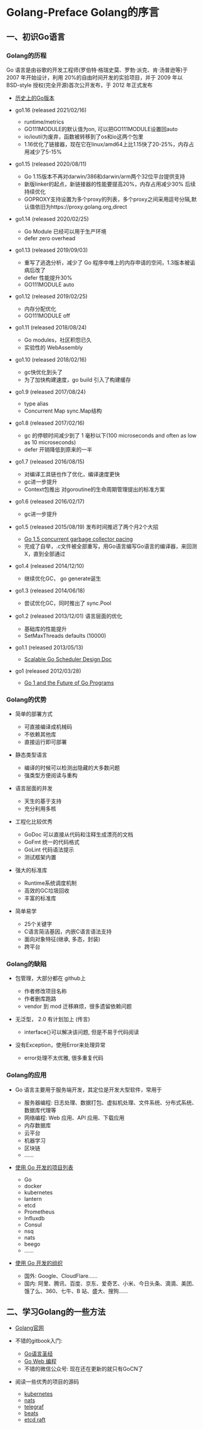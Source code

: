 # Golang-Preface  Golang的序言

## 一、初识Go语言

### Golang的历程

Go 语言是由谷歌的开发工程师(罗伯特·格瑞史莫、罗勃·派克、肯·汤普逊等)于 2007 年开始设计，利用 20%的自由时间开发的实验项目，并于 2009 年以 BSD-style 授权(完全开源)首次公开发布，于 2012 年正式发布

- [历史上的Go版本](https://golang.google.cn/doc/devel/release.html)

- go1.16 (released 2021/02/16)
	- runtime/metrics
	- GO111MODULE的默认值为on, 可以把GO111MODULE设置回auto
	- io/ioutil为废弃，函数被转移到了os和io这两个包里
	- 1.16优化了链接器，现在它在linux/amd64上比1.15快了20-25%，内存占用减少了5-15%

- go1.15 (released 2020/08/11)
	- Go 1.15版本不再对darwin/386和darwin/arm两个32位平台提供支持
	- 新版linker的起点，新链接器的性能要提高20%，内存占用减少30% 后续持续优化
	- GOPROXY支持设置为多个proxy的列表，多个proxy之间采用逗号分隔,默认值依旧为https://proxy.golang.org,direct

- go1.14 (released 2020/02/25)
	- Go Module 已经可以用于生产环境
	- defer zero overhead

- go1.13 (released 2019/09/03)
	- 重写了逃逸分析，减少了 Go 程序中堆上的内存申请的空间，1.3版本被诟病后改了
	- defer 性能提升30%
	- GO111MODULE auto

- go1.12 (released 2019/02/25)
	- 内存分配优化
	- GO111MODULE off
 
- go1.11 (released 2018/08/24)
	- Go modules，社区积怨已久
	- 实验性的 WebAssembly

- go1.10 (released 2018/02/16)
	- gc快优化到头了
	- 为了加快构建速度，go build 引入了构建缓存

- go1.9 (released 2017/08/24)
	- type alias
	- Concurrent Map  sync.Map结构

- go1.8 (released 2017/02/16)
	- gc 的停顿时间减少到了 1 毫秒以下(100 microseconds and often as low as 10 microseconds)
	- defer 开销降低到原来的一半

- go1.7 (released 2016/08/15)
	- 对编译工具链也作了优化，编译速度更快
	- gc进一步提升
	- Context包推出 对goroutine的生命周期管理提出的标准方案
 
- go1.6 (released 2016/02/17)
	- gc进一步提升

- go1.5 (released 2015/08/19) 发布时间推迟了两个月2个大招
	- [Go 1.5 concurrent garbage collector pacing](https://docs.google.com/document/d/1wmjrocXIWTr1JxU-3EQBI6BK6KgtiFArkG47XK73xIQ/edit#)
	- 完成了自举，.c文件被全部重写，用Go语言编写Go语言的编译器，来回测X，直到全部通过

- go1.4 (released 2014/12/10) 
	- 继续优化GC，  go generate诞生

- go1.3 (released 2014/06/18) 
	- 尝试优化GC，同时推出了 sync.Pool

- go1.2 (released 2013/12/01) 语言层面的优化
	- 基础库的性能提升 
	- SetMaxThreads defaults (10000)

- go1.1 (released 2013/05/13) 
	- [Scalable Go Scheduler Design Doc](https://docs.google.com/document/d/1TTj4T2JO42uD5ID9e89oa0sLKhJYD0Y_kqxDv3I3XMw/edit#heading=h.mmq8lm48qfcw)

- go1 (released 2012/03/28)  
	- [Go 1 and the Future of Go Programs](https://golang.org/doc/go1compat)


### Golang的优势

- 简单的部署方式
	- 可直接编译成机械码
	- 不依赖其他库
	- 直接运行即可部署

- 静态类型语言
	- 编译的时候可以检测出隐藏的大多数问题
	- 强类型方便阅读与重构

- 语言层面的并发
	- 天生的基于支持
	- 充分利用多核

- 工程化比较优秀
	- GoDoc 可以直接从代码和注释生成漂亮的文档
	- GoFmt 统一的代码格式
	- GoLint 代码语法提示
	- 测试框架内置

- 强大的标准库
	- Runtime系统调度机制
	- 高效的GC垃圾回收
	- 丰富的标准库

- 简单易学
	- 25个关键字
	- C语言简洁基因，内嵌C语言语法支持
	- 面向对象特征(继承, 多态，封装)
	- 跨平台


### Golang的缺陷

- 包管理，大部分都在 github上
	- 作者修改项目名称
	- 作者删库跑路
	- vendor 到 mod 迁移麻烦，很多遗留依赖问题

- 无泛型， 2.0 有计划加上 (传言)
	- interface{}可以解决该问题, 但是不易于代码阅读

- 没有Exception，使用Error来处理异常
	- error处理不太优雅, 很多重复代码


### Golang的应用

- Go 语言主要用于服务端开发，其定位是开发大型软件，常用于
	- 服务器编程: 日志处理、数据打包、虚拟机处理、文件系统、分布式系统、数据库代理等 
	- 网络编程: Web 应用、API 应用、下载应用
	- 内存数据库
	- 云平台
	- 机器学习
	- 区块链
	- ……

- [使用 Go 开发的项目列表](https://github.com/golang/go/wiki/Projects)
	- Go 
	- docker
	- kubernetes
	- lantern
	- etcd
	- Prometheus
	- Influxdb
	- Consul
	- nsq
	- nats
	- beego
	- ……

- [使用 Go 开发的组织](http://go-lang.cat-v.org/organizations-using-go)
  - 国外: Google、CloudFlare……
  - 国内: 阿里、腾讯、百度、京东、爱奇艺、小米、今日头条、滴滴、美团、饿了么、360、七牛、B 站、盛大、搜狗……


## 二、学习Golang的一些方法

- [Golang官网](https://golang.google.cn/doc/)

- 不错的gitbook入门: 
    - [Go语言圣经](https://yar999.gitbook.io/gopl-zh/) 
    - [Go Web 编程](https://astaxie.gitbooks.io/build-web-application-with-golang/content/zh/) 
    - 不错的微信公众号: 现在还在更新的就只有GoCN了
	
- 阅读一些优秀的项目的源码
    - [kubernetes](https://github.com/kubernetes/kubernetes)
    - [nats](https://github.com/nats-io/nats-server)
    - [telegraf](https://github.com/influxdata/telegraf)
    - [beats](https://github.com/elastic/beats)
    - [etcd raft](https://github.com/etcd-io/etcd/tree/main/raft)